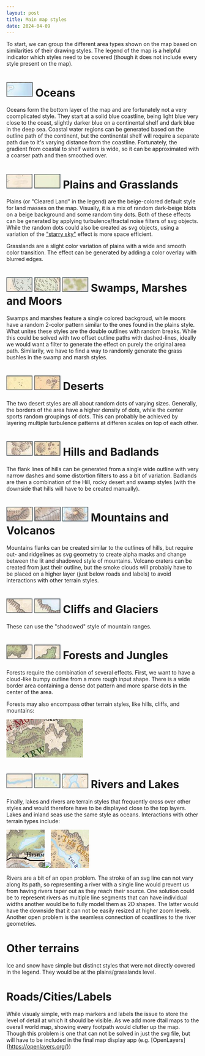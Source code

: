 ```yaml
---
layout: post
title: Main map styles
date: 2024-04-09
---
```

To start, we can group the different area types shown on the map based on similarities of their drawing styles. The legend of the map is a helpful indicator which styles need to be covered (though it does not include every style present on the map). 

# <img src="https://raw.githubusercontent.com/jonovotny/vectorized-realms/gh-pages/images/legend/Oceans.PNG" /> Oceans

Oceans form the bottom layer of the map and are fortunately not a very coomplicated style. They start at a solid blue coastline, being light blue very close to the coast, slightly darker blue on a continental shelf and dark blue in the deep sea.
Coastal water regions can be generated based on the outline path of the continent, but the continental shelf will require a separate path due to it's varying distance from the coastline. Fortunately, the gradient from coastal to shelf waters is wide, so it can be approximated with a coarser path and then smoothed over.

# <img src="https://raw.githubusercontent.com/jonovotny/vectorized-realms/gh-pages/images/legend/Plains.PNG" /> Plains and Grasslands

Plains (or "Cleared Land" in the legend) are the beige-colored default style for land masses on the map. Visually, it is a mix of random dark-beige blots on a beige background and some random tiny dots. Both of these effects can be generated by applying turbulence/fractal noise filters of svg objects. While the random dots could also be created as svg objects, using a variation of the ["starry sky"](https://css-tricks.com/creating-patterns-with-svg-filters/#aa-starry-sky) effect is more space efficient.

Grasslands are a slight color variation of plains with a wide and smooth color transition. The effect can be generated by adding a color overlay with blurred edges.

# <img src="https://raw.githubusercontent.com/jonovotny/vectorized-realms/gh-pages/images/legend/Swamps.PNG" /> Swamps, Marshes and Moors

Swamps and marshes feature a single colored backgroud, while moors have a random 2-color pattern similar to the ones found in the plains style. What unites these styles are the double outlines with random breaks. While this could be solved with two offset outline paths with dashed-lines, ideally we would want a filter to generate the effect on purely the original area path. Similarily, we have to find a way to randomly generate the grass bushles in the swamp and marsh styles.

# <img src="https://raw.githubusercontent.com/jonovotny/vectorized-realms/gh-pages/images/legend/Deserts.PNG" /> Deserts

The two desert styles are all about random dots of varying sizes. Generally, the borders of the area have a higher density of dots, while the center sports random groupings of dots. This can probably be achieved by layering multiple turbulence patterns at differen scales on top of each other.

# <img src="https://raw.githubusercontent.com/jonovotny/vectorized-realms/gh-pages/images/legend/Hills.PNG" /> Hills and Badlands

The flank lines of hills can be generated from a single wide outline with very narrow dashes and some distortion filters to ass a bit of variation. Badlands are then a combination of the Hill, rocky desert and swamp styles (with the downside that hills will have to be created manually). 

# <img src="https://raw.githubusercontent.com/jonovotny/vectorized-realms/gh-pages/images/legend/Mountains.PNG" /> Mountains and Volcanos

Mountains flanks can be created similar to the outlines of hills, but require out- and ridgelines as svg geometry to create alpha masks and change between the lit and shadowed style of mountains. Volcano craters can be created from just their outline, but the smoke clouds will probably have to be placed on a higher layer (just below roads and labels) to avoid interactions with other terrain styles.

# <img src="https://raw.githubusercontent.com/jonovotny/vectorized-realms/gh-pages/images/legend/Cliffs.PNG" /> Cliffs and Glaciers

These can use the "shadowed" style of mountain ranges.

# <img src="https://raw.githubusercontent.com/jonovotny/vectorized-realms/gh-pages/images/legend/Forests.PNG" /> Forests and Jungles

Forests require the combination of several effects. First, we want to have a cloud-like bumpy outline from a more rough input shape. There is a wide border area containing a dense dot pattern and more sparse dots in the center of the area.

Forests may also encompass other terrain styles, like hills, cliffs, and mountains:

<img src="https://raw.githubusercontent.com/jonovotny/vectorized-realms/gh-pages/images/legend/ForestHills.PNG" /><img src="https://raw.githubusercontent.com/jonovotny/vectorized-realms/gh-pages/images/legend/ForestCliffs.PNG" />

# <img src="https://raw.githubusercontent.com/jonovotny/vectorized-realms/gh-pages/images/legend/Rivers.PNG" /> Rivers and Lakes

Finally, lakes and rivers are terrain styles that frequently cross over other styles and would therefore have to be displayed close to the top layers. Lakes and inland seas use the same style as oceans. Interactions with other terrain types include:

<img src="https://raw.githubusercontent.com/jonovotny/vectorized-realms/gh-pages/images/legend/ForestLake.PNG" /><img src="https://raw.githubusercontent.com/jonovotny/vectorized-realms/gh-pages/images/legend/DesertsLake.PNG" /><img src="https://raw.githubusercontent.com/jonovotny/vectorized-realms/gh-pages/images/legend/BadlandsLake.PNG" />

Rivers are a bit of an open problem. The stroke of an svg line can not vary along its path, so representing a river with a single line would prevent us from having rivers taper out as they reach their source. One solution could be to represent rivers as multiple line segments that can have individual widths another would be to fully model them as 2D shapes. The latter would have the downside that it can not be easily resized at higher zoom levels. Another open problem is the seamless connection of coastlines to the river geometries. 

# Other terrains

Ice and snow have simple but distinct styles that were not directly covered in the legend. They would be at the plains/grasslands level.

# Roads/Cities/Labels

While visualy simple, with map markers and labels the issue to store the level of detail at which it should be visible. As we add more dtail maps to the overall world map, showing every footpath would clutter up the map. Though this problem is one that can not be solved in just the svg file, but will have to be included in the final map display app (e.g. [OpenLayers]{https://openlayers.org/})